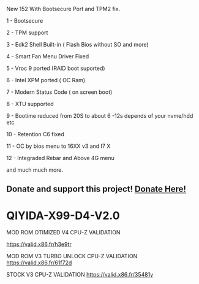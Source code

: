 
New 152 With Bootsecure Port and TPM2 fix.


1 - Bootsecure

2 - TPM support

3 - Edk2 Shell Built-in  ( Flash Bios without SO and more)

4 - Smart Fan Menu Driver Fixed 

5 - Vroc 9 ported (RAID boot suported)

6 - Intel XPM ported ( OC Ram)

7 - Modern Status Code ( on screen boot)

8 - XTU supported 

9 - Bootime reduced from 20S to about 6 -12s depends of your nvme/hdd etc

10 - Retention C6 fixed

11 - OC by bios menu to 16XX v3 and I7 X 

12 - Integraded Rebar and Above 4G menu




and much much more.




Donate and support this project!
[Donate Here!](https://www.paypal.com/donate/?business=CCB45NYKUULWE&no_recurring=0&item_name=Thanks+for+your+donate%21&currency_code=USD)
---


# QIYIDA-X99-D4-V2.0


MOD ROM OTIMIZED V4 CPU-Z VALIDATION 

https://valid.x86.fr/h3e9tr

MOD ROM V3 TURBO UNLOCK CPU-Z VALIDATION
https://valid.x86.fr/61f72d

STOCK V3 CPU-Z VALIDATION
https://valid.x86.fr/35481y
